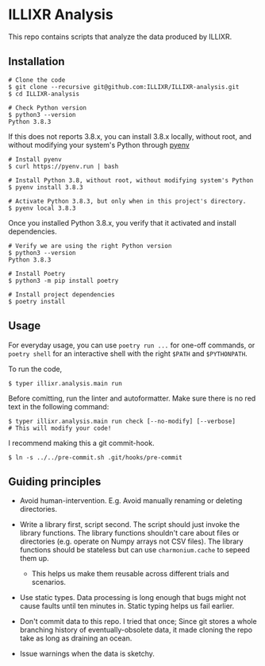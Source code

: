 # ILLIXR Analysis

This repo contains scripts that analyze the data produced by ILLIXR.

## Installation

```
# Clone the code
$ git clone --recursive git@github.com:ILLIXR/ILLIXR-analysis.git
$ cd ILLIXR-analysis

# Check Python version
$ python3 --version
Python 3.8.3
```

If this does not reports 3.8.x, you can install 3.8.x locally, without
root, and without modifying your system's Python through
[pyenv][pyenv]

```
# Install pyenv
$ curl https://pyenv.run | bash

# Install Python 3.8, without root, without modifying system's Python
$ pyenv install 3.8.3

# Activate Python 3.8.3, but only when in this project's directory.
$ pyenv local 3.8.3
```

Once you installed Python 3.8.x, you verify that it activated and
install dependencies.

```
# Verify we are using the right Python version
$ python3 --version
Python 3.8.3

# Install Poetry
$ python3 -m pip install poetry

# Install project dependencies
$ poetry install
```

## Usage

For everyday usage, you can use `poetry run ...` for one-off commands,
or `poetry shell` for an interactive shell with the right `$PATH` and
`$PYTHONPATH`.

To run the code,
```
$ typer illixr.analysis.main run
```

Before comitting, run the linter and autoformatter. Make sure there is no red text in the following command:

```
$ typer illixr.analysis.main run check [--no-modify] [--verbose]
# This will modify your code!
```

I recommend making this a git commit-hook.

```
$ ln -s ../../pre-commit.sh .git/hooks/pre-commit
```

## Guiding principles

- Avoid human-intervention. E.g. Avoid manually renaming or deleting directories.

- Write a library first, script second. The script should just invoke the library functions. The library functions shouldn't care about files or directories (e.g. operate on Numpy arrays not CSV files). The library functions should be stateless but can use `charmonium.cache` to sepeed them up.
  - This helps us make them reusable across different trials and scenarios.

- Use static types. Data processing is long enough that bugs might not cause faults until ten minutes in. Static typing helps us fail earlier.

- Don't commit data to this repo. I tried that once; Since git stores a whole branching history of eventually-obsolete data, it made cloning the repo take as long as draining an ocean.

- Issue warnings when the data is sketchy.

[pyenv]: https://github.com/pyenv/pyenv/
